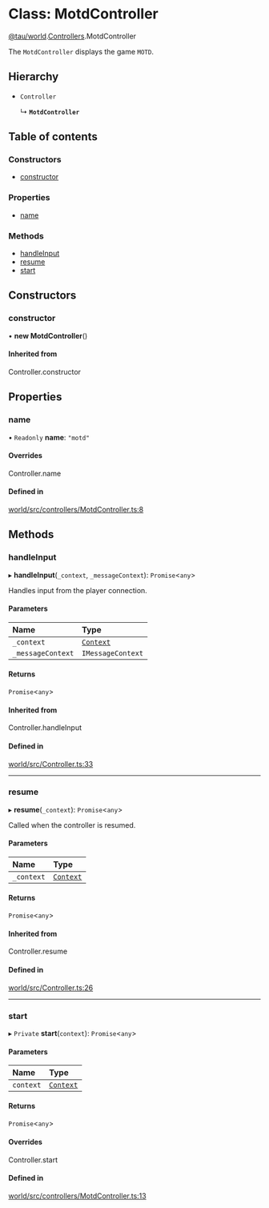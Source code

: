 # Class: MotdController

[@tau/world](../modules/tau_world.md).[Controllers](../modules/tau_world.Controllers.md).MotdController

The `MotdController` displays the game `MOTD`.

## Hierarchy

- `Controller`

  ↳ **`MotdController`**

## Table of contents

### Constructors

- [constructor](tau_world.Controllers.MotdController.md#constructor)

### Properties

- [name](tau_world.Controllers.MotdController.md#name)

### Methods

- [handleInput](tau_world.Controllers.MotdController.md#handleinput)
- [resume](tau_world.Controllers.MotdController.md#resume)
- [start](tau_world.Controllers.MotdController.md#start)

## Constructors

### constructor

• **new MotdController**()

#### Inherited from

Controller.constructor

## Properties

### name

• `Readonly` **name**: ``"motd"``

#### Overrides

Controller.name

#### Defined in

[world/src/controllers/MotdController.ts:8](https://github.com/tau-mud/tau/blob/6645dc6/packages/world/src/controllers/MotdController.ts#L8)

## Methods

### handleInput

▸ **handleInput**(`_context`, `_messageContext`): `Promise`<`any`\>

Handles input from the player connection.

#### Parameters

| Name | Type |
| :------ | :------ |
| `_context` | [`Context`](tau_world.Services.Sessions.Context.md) |
| `_messageContext` | `IMessageContext` |

#### Returns

`Promise`<`any`\>

#### Inherited from

Controller.handleInput

#### Defined in

[world/src/Controller.ts:33](https://github.com/tau-mud/tau/blob/6645dc6/packages/world/src/Controller.ts#L33)

___

### resume

▸ **resume**(`_context`): `Promise`<`any`\>

Called when the controller is resumed.

#### Parameters

| Name | Type |
| :------ | :------ |
| `_context` | [`Context`](tau_world.Services.Sessions.Context.md) |

#### Returns

`Promise`<`any`\>

#### Inherited from

Controller.resume

#### Defined in

[world/src/Controller.ts:26](https://github.com/tau-mud/tau/blob/6645dc6/packages/world/src/Controller.ts#L26)

___

### start

▸ `Private` **start**(`context`): `Promise`<`any`\>

#### Parameters

| Name | Type |
| :------ | :------ |
| `context` | [`Context`](tau_world.Services.Sessions.Context.md) |

#### Returns

`Promise`<`any`\>

#### Overrides

Controller.start

#### Defined in

[world/src/controllers/MotdController.ts:13](https://github.com/tau-mud/tau/blob/6645dc6/packages/world/src/controllers/MotdController.ts#L13)
